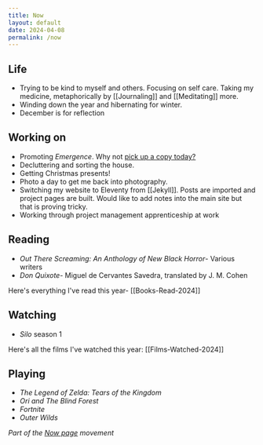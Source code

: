 ```yaml
---
title: Now
layout: default
date: 2024-04-08
permalink: /now
---
```


## Life

- Trying to be kind to myself and others. Focusing on self care. Taking my medicine, metaphorically by [[Journaling]] and [[Meditating]] more.
- Winding down the year and hibernating for winter.
- December is for reflection

## Working on

- Promoting *Emergence*. Why not [pick up a copy today?](https://www.davidralphlewis.co.uk/posts/announcing-emergence/)
- Decluttering and sorting the house.
- Getting Christmas presents!
- Photo a day to get me back into photography.
- Switching my website to Eleventy from [[Jekyll]]. Posts are imported and project pages are built. Would like to add notes into the main site but that is proving tricky.
- Working through project management apprenticeship at work

## Reading

- *Out There Screaming: An Anthology of New Black Horror*- Various writers
- *Don Quixote*- Miguel de Cervantes  Savedra, translated by J. M. Cohen

Here's everything I've read this year- [[Books-Read-2024]]

## Watching

- *Silo* season 1

Here's all the films I've watched this year: [[Films-Watched-2024]]

## Playing

- *The Legend of Zelda: Tears of the Kingdom*
- *Ori and The Blind Forest*
- *Fortnite*
- *Outer Wilds*

*Part of the <a href="https://nownownow.com/about" >Now page</a> movement*
